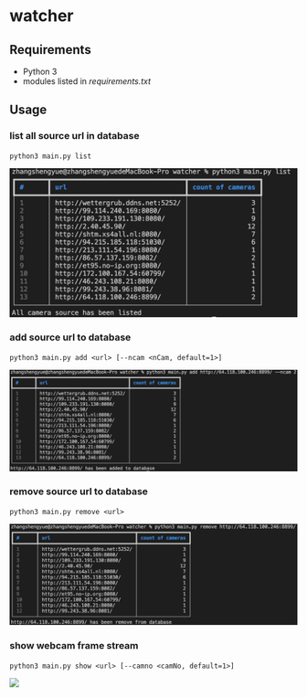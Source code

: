 # watcher
## Requirements
* Python 3
* modules listed in _requirements.txt_
## Usage
### list all source url in database
```
python3 main.py list
```
![](img/list.png)
### add source url to database
```
python3 main.py add <url> [--ncam <nCam, default=1>]
```
![](img/add.png)
### remove source url to database
```
python3 main.py remove <url>
```
![](img/remove.png)
### show webcam frame stream
```
python3 main.py show <url> [--camno <camNo, default=1>]
```
[![](https://img.youtube.com/vi/fAkMXMFLvBo/0.jpg)](https://www.youtube.com/watch?v=fAkMXMFLvBo)